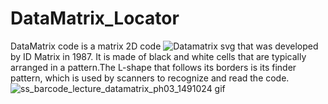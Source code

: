# DataMatrix_Locator 
DataMatrix code is a matrix 2D code ![Datamatrix svg](https://user-images.githubusercontent.com/45886202/137496577-53a8dfd2-10a8-4a1d-850f-49cfab517a9d.png)
 that was developed by ID Matrix in 1987. It is made of black and white cells that are typically arranged in a pattern.The L-shape that follows its borders is its finder pattern, which is used by scanners to recognize and read the code.
![ss_barcode_lecture_datamatrix_ph03_1491024 gif](https://user-images.githubusercontent.com/45886202/137495448-cbc5ef68-966e-4ece-92bd-c6a0f21a89e3.jpeg)
